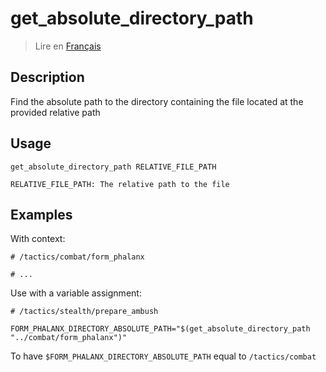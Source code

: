 # get_absolute_directory_path

> Lire en [Français](/docs/fr/helpers/get_absolute_directory_path.md)

## Description

Find the absolute path to the directory containing the file located at the provided relative
path

## Usage

```text
get_absolute_directory_path RELATIVE_FILE_PATH

RELATIVE_FILE_PATH: The relative path to the file
```

## Examples

With context:

```shell
# /tactics/combat/form_phalanx

# ...
```

Use with a variable assignment:

```shell
# /tactics/stealth/prepare_ambush

FORM_PHALANX_DIRECTORY_ABSOLUTE_PATH="$(get_absolute_directory_path "../combat/form_phalanx")"
```

To have `$FORM_PHALANX_DIRECTORY_ABSOLUTE_PATH` equal to `/tactics/combat`
